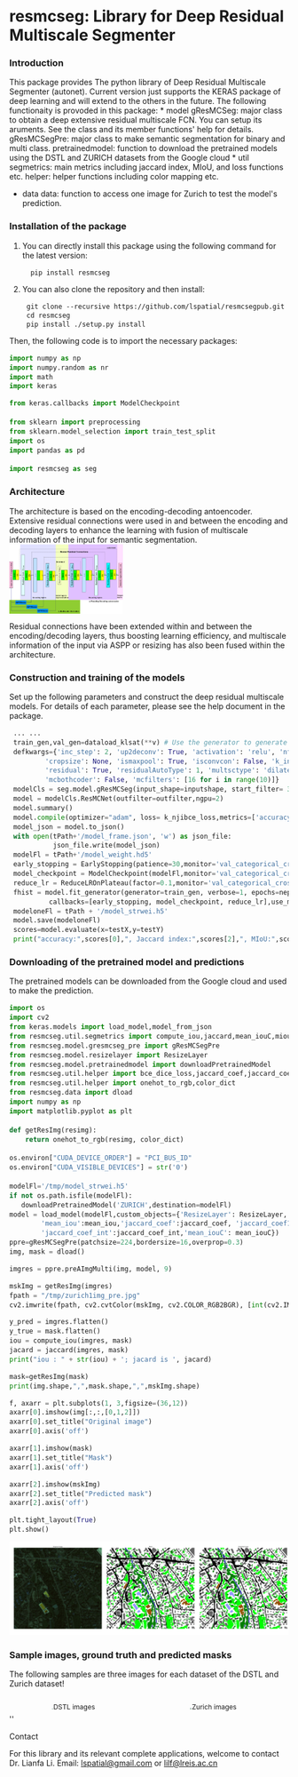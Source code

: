 resmcseg: Library for Deep Residual Multiscale Segmenter
================

### Introduction

This package provides The python library of Deep Residual Multiscale Segmenter (autonet). Current version just supports the KERAS package of deep learning and will extend to the others in the future. The following functionaity is provoded in this package: \* model gResMCSeg: major class to obtain a deep extensive residual multiscale FCN. You can setup its aruments. See the class and its member functions' help for details.
gResMCSegPre: major class to make semantic segmentation for binary and multi class. pretrainedmodel: function to download the pretrained models using the DSTL and ZURICH datasets from the Google cloud \* util segmetrics: main metrics including jaccard index, MIoU, and loss functions etc. helper: helper functions including color mapping etc.

-   data data: function to access one image for Zurich to test the model's prediction.

### Installation of the package

1.  You can directly install this package using the following command for the latest version:

          pip install resmcseg 

2.  You can also clone the repository and then install:

         git clone --recursive https://github.com/lspatial/resmcsegpub.git
         cd resmcseg 
         pip install ./setup.py install 

Then, the following code is to import the necessary packages:

``` python
import numpy as np
import numpy.random as nr
import math
import keras 
```

``` python
from keras.callbacks import ModelCheckpoint

from sklearn import preprocessing
from sklearn.model_selection import train_test_split
import os
import pandas as pd 

import resmcseg as seg  
```

### Architecture

The architecture is based on the encoding-decoding antoencoder. Extensive residual connections were used in and between the encoding and decoding layers to enhance the learning with fusion of multiscale information of the input for semantic segmentation. <img  align="center" src="figs/CNN_architecture.png"  style="zoom:20%"  hspace="2"/>

Residual connections have been extended within and between the encoding/decoding layers, thus boosting learning efficiency, and multiscale information of the input via ASPP or resizing has also been fused within the architecture.

### Construction and training of the models

Set up the following parameters and construct the deep residual multiscale models. For details of each parameter, please see the help document in the package.

``` python
 ... ...
 train_gen,val_gen=dataload_klsat(**v) # Use the generator to generate minibatch images 
 defkwargs={'inc_step': 2, 'up2deconv': True, 'activation': 'relu', 'nfeature': 0, 'dropout': 0.5, 'batchnorm': True,
         'cropsize': None, 'ismaxpool': True, 'isconvcon': False, 'k_initializer': 'glorot_uniform',
         'residual': True, 'residualAutoType': 1, 'multsctype': 'dilated', 'mctotallevels': 10,
         'mcbothcoder': False, 'mcfilters': [16 for i in range(10)]}
 modelCls = seg.model.gResMCSeg(input_shape=inputshape, start_filter= 32, depth=5, **kwargs)
 model = modelCls.ResMCNet(outfilter=outfilter,ngpu=2)
 model.summary()
 model.compile(optimizer="adam", loss= k_njibce_loss,metrics=['accuracy',k_njibce_loss,k_ji,miou])
 model_json = model.to_json()
 with open(tPath+'/model_frame.json', 'w') as json_file:
           json_file.write(model_json)
 modelFl = tPath+'/model_weight.hd5'
 early_stopping = EarlyStopping(patience=30,monitor='val_categorical_crossentropy', verbose=1)
 model_checkpoint = ModelCheckpoint(modelFl,monitor='val_categorical_crossentropy', save_best_only=True, verbose=0)
 reduce_lr = ReduceLROnPlateau(factor=0.1,monitor='val_categorical_crossentropy', patience=5, min_lr=0.00001, verbose=0)
 fhist = model.fit_generator(generator=train_gen, verbose=1, epochs=nepoch, validation_data=val_gen, 
          callbacks=[early_stopping, model_checkpoint, reduce_lr],use_multiprocessing=True, workers=10)
 modeloneFl = tPath + '/model_strwei.h5'
 model.save(modeloneFl)
 scores=model.evaluate(x=testX,y=testY)
 print("accuracy:",scores[0],", Jaccard index:",scores[2],", MIoU:",scores[3])
```

### Downloading of the pretrained model and predictions

The pretrained models can be downloaded from the Google cloud and used to make the prediction.

``` python
import os
import cv2
from keras.models import load_model,model_from_json
from resmcseg.util.segmetrics import compute_iou,jaccard,mean_iouC,miou,mean_iou
from resmcseg.model.gresmcseg_pre import gResMCSegPre
from resmcseg.model.resizelayer import ResizeLayer
from resmcseg.model.pretrainedmodel import downloadPretrainedModel
from resmcseg.util.helper import bce_dice_loss,jaccard_coef,jaccard_coef_int,jaccard_coef1
from resmcseg.util.helper import onehot_to_rgb,color_dict
from resmcseg.data import dload
import numpy as np
import matplotlib.pyplot as plt 

def getResImg(resimg):
    return onehot_to_rgb(resimg, color_dict)

os.environ["CUDA_DEVICE_ORDER"] = "PCI_BUS_ID"
os.environ["CUDA_VISIBLE_DEVICES"] = str('0')

modelFl='/tmp/model_strwei.h5'
if not os.path.isfile(modelFl):
   downloadPretrainedModel('ZURICH',destination=modelFl) 
model = load_model(modelFl,custom_objects={'ResizeLayer': ResizeLayer,'bce_dice_loss':bce_dice_loss,
        'mean_iou':mean_iou,'jaccard_coef':jaccard_coef, 'jaccard_coef1':jaccard_coef1,'miou':miou,
        'jaccard_coef_int':jaccard_coef_int,'mean_iouC': mean_iouC})
ppre=gResMCSegPre(patchsize=224,bordersize=16,overprop=0.3)
img, mask = dload()
```

``` python
imgres = ppre.preAImgMulti(img, model, 9)
```

``` python
mskImg = getResImg(imgres)
fpath = "/tmp/zurich1img_pre.jpg"
cv2.imwrite(fpath, cv2.cvtColor(mskImg, cv2.COLOR_RGB2BGR), [int(cv2.IMWRITE_JPEG_QUALITY), 100])
```

``` python
y_pred = imgres.flatten()
y_true = mask.flatten()
iou = compute_iou(imgres, mask)
jacard = jaccard(imgres, mask)
print("iou : " + str(iou) + '; jacard is ', jacard)
```

``` python
mask=getResImg(mask)
print(img.shape,",",mask.shape,",",mskImg.shape)
```

``` python
f, axarr = plt.subplots(1, 3,figsize=(36,12))
axarr[0].imshow(img[:,:,[0,1,2]])
axarr[0].set_title("Original image")
axarr[0].axis('off')
```

``` python
axarr[1].imshow(mask)
axarr[1].set_title("Mask")
axarr[1].axis('off')
```

``` python
axarr[2].imshow(mskImg)
axarr[2].set_title("Predicted mask")
axarr[2].axis('off')
```

``` python
plt.tight_layout(True)
plt.show()
```

![](README_files/figure-markdown_github/unnamed-chunk-4-1.png)

### Sample images, ground truth and predicted masks

The following samples are three images for each dataset of the DSTL and Zurich dataset!

<p style="float: left; font-size: 9pt; text-align: center; width: 46%;height: 100%; margin-right: auto; margin-bottom: 0.5em;">
<img src="figs/kldata_premask.png" style="zoom:13%">DSTL images
</p>
<p style="float: left; font-size: 9pt; text-align: center; width: 54%;height: 100%; margin-right: auto; margin-bottom: 0.5em;">
<img src="figs/zurich_pre_masks.png" style="zoom:22%">Zurich images
</p>
''

<P style="page-break-before: always">
Contact

For this library and its relevant complete applications, welcome to contact Dr. Lianfa Li. Email: <lspatial@gmail.com> or <lilf@lreis.ac.cn> 

